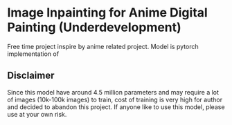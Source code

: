 # Image Inpainting for Anime Digital Painting (Underdevelopment)

Free time project inspire by anime related project. Model is pytorch implementation of 

## Disclaimer

Since this model have around 4.5 million parameters and may require a lot of images (10k-100k images) to train, cost of training is very high for author and decided to abandon this project. If anyone like to use this model, please use at your own risk.
